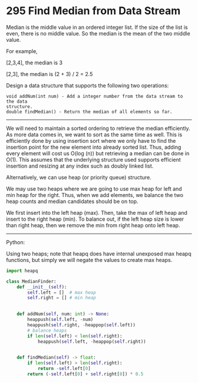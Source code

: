295 Find Median from Data Stream
================================

Median is the middle value in an ordered integer list. If the size of the list
is even, there is no middle value. So the median is the mean of the two middle
value.

For example,

[2,3,4], the median is 3

[2,3], the median is (2 + 3) / 2 = 2.5

Design a data structure that supports the following two operations:

```
void addNum(int num) - Add a integer number from the data stream to the data
structure.
double findMedian() - Return the median of all elements so far.
```

---

We will need to maintain a sorted ordering to retrieve the median efficiently.
As more data comes in, we want to sort as the same time as well. This is
efficiently done by using insertion sort where we only have to find the
insertion point for the new element into already sorted list. Thus, adding
every element will cost us O(log (n)) but retrieving a median can be done in
O(1). This assumes that the underlying structure used supports efficient
insertion and resizing at any index such as doubly linked list.

Alternatively, we can use heap (or priority queue) structure.

We may use two heaps where we are going to use max heap for left and min heap
for the right. Thus, when we add elements, we balance the two heap counts and
median candidates should be on top.

We first insert into the left heap (max). Then, take the max of left heap and
insert to the right heap (min). To balance out, if the left heap size is lower
than right heap, then we remove the min from right heap onto left heap.

---

Python:

Using two heaps; note that heapq does have internal unexposed max heapq
functions, but simply we will negate the values to create max heaps.

```python
import heapq

class MedianFinder:     
    def __init__(self):
        self.left = []  # max heap
        self.right = [] # min heap
        

    def addNum(self, num: int) -> None:
        heappush(self.left, -num)
        heappush(self.right, -heappop(self.left))
        # balance heaps
        if len(self.left) < len(self.right):
            heappush(self.left, -heappop(self.right))
        

    def findMedian(self) -> float:
        if len(self.left) > len(self.right):
            return -self.left[0]
        return (-self.left[0] + self.right[0]) * 0.5
```
